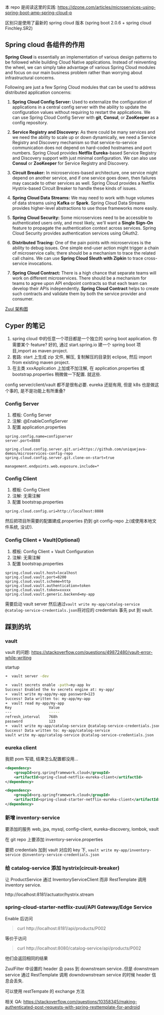 本 repo 是阅读这里的实践: https://dzone.com/articles/microservices-using-spring-boot-amp-spring-cloud-p

区别只是使用了最新的 spring cloud 版本 (spring boot 2.0.6 + spring cloud Finchley.SR2)

## Spring cloud 各组件的作用

**Spring Cloud** is essentially an implementation of various design patterns to be followed while building Cloud Native applications. Instead of reinventing the wheel, we can simply take advantage of various Spring Cloud modules and focus on our main business problem rather than worrying about infrastructural concerns.

Following are just a few Spring Cloud modules that can be used to address distributed application concerns:

1. **Spring Cloud Config Server:** Used to externalize the configuration of applications in a central config server with the ability to update the configuration values without requiring to restart the applications. We can use Spring Cloud Config Server with **git**, **Consul**, or **ZooKeeper** as a config repository.

2. **Service Registry and Discovery:** As there could be many services and we need the ability to scale up or down dynamically, we need a Service Registry and Discovery mechanism so that service-to-service communication does not depend on hard-coded hostnames and port numbers. Spring Cloud provides **Netflix Eureka**-based Service Registry and Discovery support with just minimal configuration. We can also use **Consul** or **ZooKeeper** for Service Registry and Discovery.

3. **Circuit Breaker:** In microservices-based architecture, one service might depend on another service, and if one service goes down, then failures may cascade to other services as well. Spring Cloud provides a Netflix Hystrix-based Circuit Breaker to handle these kinds of issues.

4. **Spring Cloud Data Streams:** We may need to work with huge volumes of data streams using **Kafka** or **Spark**. Spring Cloud Data Streams provides higher-level abstractions to use those frameworks more easily.

5. **Spring Cloud Security:** Some microservices need to be accessible to authenticated users only, and most likely, we'll want a **Single Sign-On** feature to propagate the authentication context across services. Spring Cloud Security provides authentication services using OAuth2.

6. **Distributed Tracing:** One of the pain points with microservices is the ability to debug issues. One simple end-user action might trigger a chain of microservice calls; there should be a mechanism to trace the related call chains. We can use **Spring Cloud Sleuth with Zipkin** to trace cross-service invocations.

7. **Spring Cloud Contract:** There is a high chance that separate teams will work on different microservices. There should be a mechanism for teams to agree upon API endpoint contracts so that each team can develop their APIs independently. **Spring Cloud Contract** helps to create such contracts and validate them by both the service provider and consumer.

[Zuul 架构图](https://dzone.com/articles/microservices-communication-zuul-api-gateway-1)

## Cyper 的笔记

1. spring cloud 中的任意一个项目都是一个独立的 spring boot application. 你需要某个 feature? 好的, 通过 start.spring.io 建一个 spring boot 项目,import as maven project.
2. 套路: start 上生成 zip 文件, 解压, 复制解压的目录到 eclipse, 然后 import from existing maven project.
3. 在主类 xxxApplication 上加或不加注解, 在 application.properties 或 bootstrap.properties 稍微做一下配置. 就这些.

config server/client/vault 都不是很有必要.
eureka 还挺有用, 但是 k8s 也是做这个事的, 是不是功能上有所重叠?

### Config Server

1. 模板: Config Server
2. 注解: @EnableConfigServer
3. 配置 application.properties

```
spring.config.name=configserver
server.port=8888

spring.cloud.config.server.git.uri=https://github.com/uniquejava-demos/microservices-config-repo
spring.cloud.config.server.git.clone-on-start=true

management.endpoints.web.exposure.include=*
```

### Config Client

1. 模板: Config Client
2. 注解: 无需注解
3. 配置 bootstrap.properties

```
spring.cloud.config.uri=http://localhost:8888
```

然后把项目所需要的配置建成<spring-application-name>.properties 扔到 git config-repo 上(或使用本地文件系统, 没试!).

### Config Client + Vault(Optional)

1. 模板: Config Client + Vault Configuration
2. 注解: 无需注解
3. 配置 bootstrap.properties

```
spring.cloud.vault.host=localhost
spring.cloud.vault.port=8200
spring.cloud.vault.scheme=http
spring.cloud.vault.authentication=token
spring.cloud.vault.token=xxxxx
spring.cloud.vault.generic.backend=my-app
```

需要启动 vault server 然后通过`vault write my-app/catalog-service @catalog-service-credentials.json`将对应的 credentials 事先 put 到 vault.

## 踩到的坑

### vault

vault 的问题: https://stackoverflow.com/questions/49872480/vault-error-while-writing

startup

```sh
➜  vault server -dev

➜  vault secrets enable -path=my-app kv
Success! Enabled the kv secrets engine at: my-app/
➜  vault write my-app/my-app password=123
Success! Data written to: my-app/my-app
➜  vault read my-app/my-app
Key                 Value
---                 -----
refresh_interval    768h
password            123
➜  vault write my-app/catalog-service @catalog-service-credentials.json
Success! Data written to: my-app/catalog-service
vault write my-app/catalog-service @catalog-service-credentials.json
```

### eureka client

我把 pom 写错, 结果怎么配置都没用...

```xml
<dependency>
	<groupId>org.springframework.cloud</groupId>
	<artifactId>spring-cloud-netflix-eureka-client</artifactId>
</dependency>
```

```xml
<dependency>
	<groupId>org.springframework.cloud</groupId>
	<artifactId>spring-cloud-starter-netflix-eureka-client</artifactId>
</dependency>
```

### 新增 inventory-service

要添加的服务 web, jpa, mysql, config-client, eureka-discovery, lombok, vault

在 git repo 上要添加 inventory-service.properties

要把 credentials 加到 vault 对应的 key 下, `vault write my-app/inventory-service @inventory-service-credentials.json`

### 给 catalog-service 添加 hystrix(circuit-breaker)

让 ProductService 通过 InventoryServiceClient 而非 RestTemplate 调用 inventory service.

http://localhost:8181/actuator/hystrix.stream

### spring-cloud-starter-netflix-zuul/API Gateway/Edge Service

Enable 后访问

> curl http://localhost:8181/api/products/P002

等价于访问

> curl http://localhost:8080/catalog-service/api/products/P002

他们会返回相同的结果

ZuulFilter 中设置的 header 会 pass 到 downstream service..但是 downstream service 通过 RestTemplate 调用 downdownstream service 的时候 header 信息会丢失.

可以使用 restTempate 的 exchange 方法

相关 QA: https://stackoverflow.com/questions/10358345/making-authenticated-post-requests-with-spring-resttemplate-for-android

